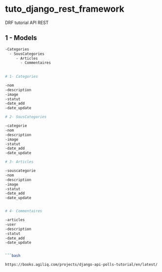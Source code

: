 # tuto_django_rest_framework
DRF tutorial API REST

## 1 - Models

```bash
-Categories
  - SousCategories
     - Articles
       - Commentaires
        
        
# 1- Categories

-nom
-description
-image
-statut
-date_add
-date_update

# 2- SousCategories

-categorie
-nom
-description
-image
-statut
-date_add
-date_update

# 3- Articles

-souscategorie
-nom
-description
-image
-statut
-date_add
-date_update


# 4- Commentaires

-articles
-user
-description
-statut
-date_add
-date_update


```bash

https://books.agiliq.com/projects/django-api-polls-tutorial/en/latest/

